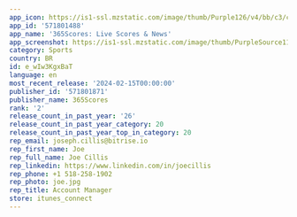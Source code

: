 ```yaml
---
app_icon: https://is1-ssl.mzstatic.com/image/thumb/Purple126/v4/bb/c3/c9/bbc3c91a-fe4e-f20c-9d82-201adb09247c/AppIcon-0-0-1x_U007emarketing-0-7-0-85-220.png/1024x1024bb.png
app_id: '571801488'
app_name: '365Scores: Live Scores & News'
app_screenshot: https://is1-ssl.mzstatic.com/image/thumb/PurpleSource116/v4/d3/4e/23/d34e2348-c116-921e-1968-1de8517c80df/7b4a60d1-e0fc-4138-941d-51b6b5814fb2_Following.png/1284x2778bb.png
category: Sports
country: BR
id: e_wIw3KgxBaT
language: en
most_recent_release: '2024-02-15T00:00:00'
publisher_id: '571801871'
publisher_name: 365Scores
rank: '2'
release_count_in_past_year: '26'
release_count_in_past_year_category: 20
release_count_in_past_year_top_in_category: 20
rep_email: joseph.cillis@bitrise.io
rep_first_name: Joe
rep_full_name: Joe Cillis
rep_linkedin: https://www.linkedin.com/in/joecillis
rep_phone: +1 518-258-1902
rep_photo: joe.jpg
rep_title: Account Manager
store: itunes_connect
---
```

